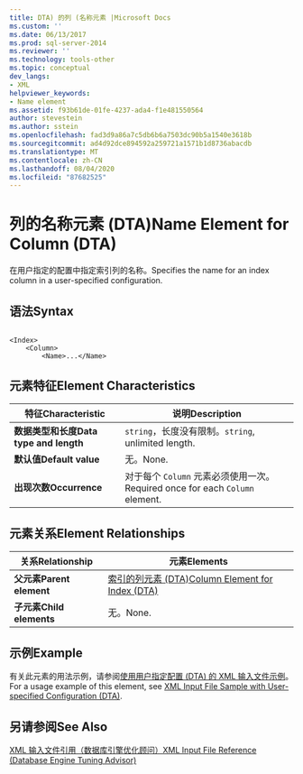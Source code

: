 ```yaml
---
title: DTA) 的列 (名称元素 |Microsoft Docs
ms.custom: ''
ms.date: 06/13/2017
ms.prod: sql-server-2014
ms.reviewer: ''
ms.technology: tools-other
ms.topic: conceptual
dev_langs:
- XML
helpviewer_keywords:
- Name element
ms.assetid: f93b61de-01fe-4237-ada4-f1e481550564
author: stevestein
ms.author: sstein
ms.openlocfilehash: fad3d9a86a7c5db6b6a7503dc90b5a1540e3618b
ms.sourcegitcommit: ad4d92dce894592a259721a1571b1d8736abacdb
ms.translationtype: MT
ms.contentlocale: zh-CN
ms.lasthandoff: 08/04/2020
ms.locfileid: "87682525"
---
```

# <a name="name-element-for-column-dta"></a><span data-ttu-id="dee07-102">列的名称元素 (DTA)</span><span class="sxs-lookup"><span data-stu-id="dee07-102">Name Element for Column (DTA)</span></span>
  <span data-ttu-id="dee07-103">在用户指定的配置中指定索引列的名称。</span><span class="sxs-lookup"><span data-stu-id="dee07-103">Specifies the name for an index column in a user-specified configuration.</span></span>  
  
## <a name="syntax"></a><span data-ttu-id="dee07-104">语法</span><span class="sxs-lookup"><span data-stu-id="dee07-104">Syntax</span></span>  
  
```  
  
<Index>  
    <Column>  
        <Name>...</Name>  
```  
  
## <a name="element-characteristics"></a><span data-ttu-id="dee07-105">元素特征</span><span class="sxs-lookup"><span data-stu-id="dee07-105">Element Characteristics</span></span>  
  
|<span data-ttu-id="dee07-106">特征</span><span class="sxs-lookup"><span data-stu-id="dee07-106">Characteristic</span></span>|<span data-ttu-id="dee07-107">说明</span><span class="sxs-lookup"><span data-stu-id="dee07-107">Description</span></span>|  
|--------------------|-----------------|  
|<span data-ttu-id="dee07-108">**数据类型和长度**</span><span class="sxs-lookup"><span data-stu-id="dee07-108">**Data type and length**</span></span>|<span data-ttu-id="dee07-109">`string`，长度没有限制。</span><span class="sxs-lookup"><span data-stu-id="dee07-109">`string`, unlimited length.</span></span>|  
|<span data-ttu-id="dee07-110">**默认值**</span><span class="sxs-lookup"><span data-stu-id="dee07-110">**Default value**</span></span>|<span data-ttu-id="dee07-111">无。</span><span class="sxs-lookup"><span data-stu-id="dee07-111">None.</span></span>|  
|<span data-ttu-id="dee07-112">**出现次数**</span><span class="sxs-lookup"><span data-stu-id="dee07-112">**Occurrence**</span></span>|<span data-ttu-id="dee07-113">对于每个 `Column` 元素必须使用一次。</span><span class="sxs-lookup"><span data-stu-id="dee07-113">Required once for each `Column` element.</span></span>|  
  
## <a name="element-relationships"></a><span data-ttu-id="dee07-114">元素关系</span><span class="sxs-lookup"><span data-stu-id="dee07-114">Element Relationships</span></span>  
  
|<span data-ttu-id="dee07-115">关系</span><span class="sxs-lookup"><span data-stu-id="dee07-115">Relationship</span></span>|<span data-ttu-id="dee07-116">元素</span><span class="sxs-lookup"><span data-stu-id="dee07-116">Elements</span></span>|  
|------------------|--------------|  
|<span data-ttu-id="dee07-117">**父元素**</span><span class="sxs-lookup"><span data-stu-id="dee07-117">**Parent element**</span></span>|[<span data-ttu-id="dee07-118">索引的列元素 (DTA)</span><span class="sxs-lookup"><span data-stu-id="dee07-118">Column Element for Index &#40;DTA&#41;</span></span>](column-element-for-index-dta.md)|  
|<span data-ttu-id="dee07-119">**子元素**</span><span class="sxs-lookup"><span data-stu-id="dee07-119">**Child elements**</span></span>|<span data-ttu-id="dee07-120">无。</span><span class="sxs-lookup"><span data-stu-id="dee07-120">None.</span></span>|  
  
## <a name="example"></a><span data-ttu-id="dee07-121">示例</span><span class="sxs-lookup"><span data-stu-id="dee07-121">Example</span></span>  
 <span data-ttu-id="dee07-122">有关此元素的用法示例，请参阅[使用用户指定配置 (DTA) 的 XML 输入文件示例](xml-input-file-sample-with-user-specified-configuration-dta.md)。</span><span class="sxs-lookup"><span data-stu-id="dee07-122">For a usage example of this element, see [XML Input File Sample with User-specified Configuration &#40;DTA&#41;](xml-input-file-sample-with-user-specified-configuration-dta.md).</span></span>  
  
## <a name="see-also"></a><span data-ttu-id="dee07-123">另请参阅</span><span class="sxs-lookup"><span data-stu-id="dee07-123">See Also</span></span>  
 [<span data-ttu-id="dee07-124">XML 输入文件引用（数据库引擎优化顾问）</span><span class="sxs-lookup"><span data-stu-id="dee07-124">XML Input File Reference &#40;Database Engine Tuning Advisor&#41;</span></span>](xml-input-file-reference-database-engine-tuning-advisor.md)  
  
  
